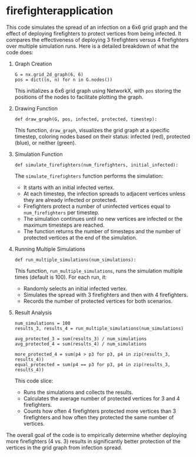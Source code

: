 # firefighterapplication
This code simulates the spread of an infection on a 6x6 grid graph and the effect of deploying firefighters to protect vertices from being infected. It compares the effectiveness of deploying 3 firefighters versus 4 firefighters over multiple simulation runs. Here is a detailed breakdown of what the code does:

1. Graph Creation
   ```
   G = nx.grid_2d_graph(6, 6)
   pos = dict((n, n) for n in G.nodes())
   ```
   This initializes a 6x6 grid graph using NetworkX, with `pos` storing the positions of the nodes to facilitate plotting the graph.

2. Drawing Function
   ```
   def draw_graph(G, pos, infected, protected, timestep):

   ```
   This function, `draw_graph`, visualizes the grid graph at a specific timestep, coloring nodes based on their status: infected (red), protected (blue), or neither (green).

3. Simulation Function
   ```
   def simulate_firefighters(num_firefighters, initial_infected):
   ```
   The `simulate_firefighters` function performs the simulation:
   - It starts with an initial infected vertex.
   - At each timestep, the infection spreads to adjacent vertices unless they are already infected or protected.
   - Firefighters protect a number of uninfected vertices equal to `num_firefighters` per timestep.
   - The simulation continues until no new vertices are infected or the maximum timesteps are reached.
   - The function returns the number of timesteps and the number of protected vertices at the end of the simulation.

4. Running Multiple Simulations
   ```
   def run_multiple_simulations(num_simulations):
   ```
   This function, `run_multiple_simulations`, runs the simulation multiple times (default is 100). For each run, it:
   - Randomly selects an initial infected vertex.
   - Simulates the spread with 3 firefighters and then with 4 firefighters.
   - Records the number of protected vertices for both scenarios.

5. Result Analysis
   ```
   num_simulations = 100
   results_3, results_4 = run_multiple_simulations(num_simulations)

   avg_protected_3 = sum(results_3) / num_simulations
   avg_protected_4 = sum(results_4) / num_simulations

   more_protected_4 = sum(p4 > p3 for p3, p4 in zip(results_3, results_4))
   equal_protected = sum(p4 == p3 for p3, p4 in zip(results_3, results_4))
   ```
   This code slice:
   - Runs the simulations and collects the results.
   - Calculates the average number of protected vertices for 3 and 4 firefighters.
   - Counts how often 4 firefighters protected more vertices than 3 firefighters and how often they protected the same number of vertices.

The overall goal of the code is to empirically determine whether deploying more firefighters (4 vs. 3) results in significantly better protection of the vertices in the grid graph from infection spread.
